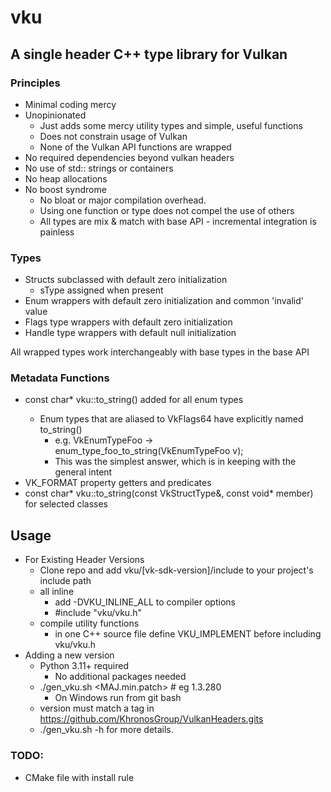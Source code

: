 # vku
## A single header C++ type library for Vulkan
### Principles
* Minimal coding mercy
* Unopinionated
    * Just adds some mercy utility types and simple, useful functions
    * Does not constrain usage of Vulkan
    * None of the Vulkan API functions are wrapped
* No required dependencies beyond vulkan headers
* No use of std:: strings or containers
* No heap allocations
* No boost syndrome
    * No bloat or major compilation overhead.
    * Using one function or type does not compel the use of others
    * All types are mix & match with base API - incremental integration is painless

### Types
* Structs subclassed with default zero initialization
    * sType assigned when present 
* Enum wrappers with default zero initialization and common 'invalid' value
* Flags type wrappers with default zero initialization
* Handle type wrappers with default null initialization

All wrapped types work interchangeably with base types in the base API

### Metadata Functions
* const char* vku::to_string(<VkEnumType>) added for all enum types
    * Enum types that are aliased to VkFlags64 have explicitly named to_string()
        * e.g. VkEnumTypeFoo -> enum_type_foo_to_string(VkEnumTypeFoo v); 
        * This was the simplest answer, which is in keeping with the general intent
* VK_FORMAT property getters and predicates
* const char* vku::to_string(const VkStructType&, const void* member) for selected classes

## Usage
* For Existing Header Versions
    * Clone repo and add vku/[vk-sdk-version]/include to your project's include path
    * all inline
        * add -DVKU_INLINE_ALL to compiler options
        * #include "vku/vku.h"
    * compile utility functions
       * in one C++ source file define VKU_IMPLEMENT before including vku/vku.h 
* Adding a new version
    * Python 3.11+ required
        * No additional packages needed
    * ./gen_vku.sh <MAJ.min.patch> # eg 1.3.280
        * On Windows run from git bash 
    * version must match a tag in https://github.com/KhronosGroup/VulkanHeaders.gits
    * ./gen_vku.sh -h for more details.

### TODO:
* CMake file with install rule
